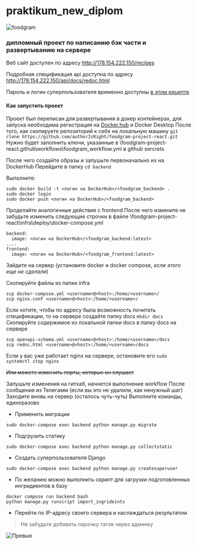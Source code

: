 
# praktikum_new_diplom

![foodgram](https://github.com/authorisright/foodgram-project-react/actions/workflows/foodgram_workflow.yml/badge.svg)

  

### дипломный проект по написанию бэк части и развертыванию на сервере


Веб сайт доступен по адресу http://178.154.222.150/recipes

Подробная спецификация api доступна по адресу http://178.154.222.150/api/docs/redoc.html

Пароль и логин суперпользователя временно доступны [в этом рецепте](http://178.154.222.150/recipes/33)
  
#### Как запустить проект

Проект был переписан для развертывания в докер контейнерах, для запуска необходима регистрация на [Docker.hub](https://hub.docker.com/) и Docker Desktop
После того, как скопируете репозиторий к себе на локальную машину
`git clone https://github.com/authorIsRight/foodgram-project-react.git`
Нужно будет заполнить ключи, указанные в \foodgram-project-react.github\workflows\foodgram_workflow.yml в github sercrets

После чего создайте образы и запушьте первоначально их на DockerHub
Перейдите в папку 
`cd backend`

Выполните:
```
sudo docker build -t <логин на DockerHub>/<foodgram_backend> .
sudo docker login
sudo docker push <логин на DockerHub>/<foodgram_backend>
```
Проделайте аналогичные действия с frontend
После чего измените не забудьте изменить следующие строчки в файле
\foodgram-project-react\infra\deploy\docker-compose.yml

```
backend:
  image: <логин на DockerHub>/<foodgram_backend:latest>
....  
frontend:
  image: <логин на DockerHub>/<foodgram_frontend:latest>
```

Зайдите на сервер (установите docker и docker compose, *если этого еще не сделали*)

Скопируйте файлы из папки infra
```
scp docker-compose.yml <username>@<host>:/home/<username>/
scp nginx.conf <username>@<host>:/home/<username>/
```
Если хотите, чтобы по адресу была возможность почитать спецификации, то
на сервере создайте папку docs
`mkdir docs`
Скопируйте содержимое из локальной папки docs в папку docs на сервере
```
scp openapi-schema.yml <username>@<host>:/home/<username>/docs
scp redoc.html <username>@<host>:/home/<username>/docs
```
Если у вас уже работает nginx на сервере, остановите его
`sudo systemctl stop nginx`

~~Или можете изменить порты, которые он слушает~~

Запушьте изменения на гитхаб, начнется выполнение workflow
После сообщения из Телегамм (если вы это не удалили, как ненужный шаг)
Заходите вновь на сервер (осталось чуть-чуть)
Выполните команды, единоразово

 - Применить миграции
 
`sudo docker-compose exec backend python manage.py migrate`

 -    Подгрузить статику
        
`sudo docker-compose exec backend python manage.py collectstatic` 
        
 -   Создать суперпользователя Django
        
`sudo docker-compose exec backend python manage.py createsuperuser`  

 - По желанию можно выполнить скрипт для загрузки подготовленных
   ингридиентов в базу

```        
docker compose run backend bash  
python manage.py runscript import_ingrideints
```        
-   Перейти по IP-адресу своего сервера и наслаждаться результатом

    

> Не забудьте добавить парочку тэгов через админку

![Превью](https://sun9-north.userapi.com/sun9-84/s/v1/ig2/ASNeL02_4NdQ0Ty9MRnWCTxHYc6s5jTiHP_vEe7zJjgXNA7sqSzAcC7bfBtOnIz4wqw6W_19-xJIMe5YeMveRvN2.jpg?size=1290x883&quality=95&type=album)
